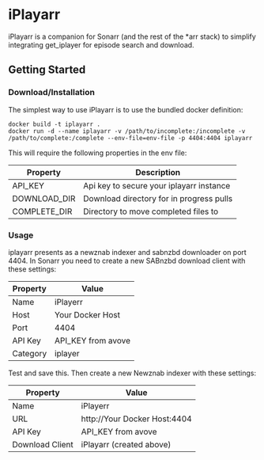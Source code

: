 # iPlayarr

iPlayarr is a companion for Sonarr (and the rest of the *arr stack) to simplify integrating get_iplayer for episode search and download.

## Getting Started

### Download/Installation

The simplest way to use iPlayarr is to use the bundled docker definition:

```
docker build -t iplayarr .
docker run -d --name iplayarr -v /path/to/incomplete:/incomplete -v /path/to/complete:/complete --env-file=env-file -p 4404:4404 iplayarr
```

This will require the following properties in the env file:

| Property     | Description                                  |
| ------------ | -------------------------------------------- |
| API_KEY      | Api key to secure your iplayarr instance     |
| DOWNLOAD_DIR | Download directory for in progress pulls     |
| COMPLETE_DIR | Directory to move completed files to         |

### Usage

iplayarr presents as a newznab indexer and sabnzbd downloader on port 4404. In Sonarr you need to create a new SABnzbd download client with these settings:

| Property | Value |
| ---------| ----- |
| Name     | iPlayerr |
| Host     | Your Docker Host |
| Port     | 4404 |
| API Key  | API_KEY from avove |
| Category | iplayer |


Test and save this. Then create a new Newznab indexer with these settings:

| Property | Value |
| ---------| ----- |
| Name     | iPlayerr |
| URL      | http://Your Docker Host:4404 |
| API Key  | API_KEY from avove |
| Download Client  | iPlayarr (created above) |